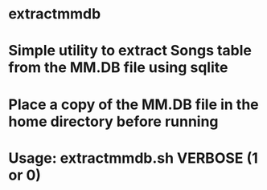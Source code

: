 # extractmmdb
# Simple utility to extract Songs table from the MM.DB file using sqlite
# Place a copy of the MM.DB file in the home directory before running
# Usage: extractmmdb.sh VERBOSE (1 or 0)
